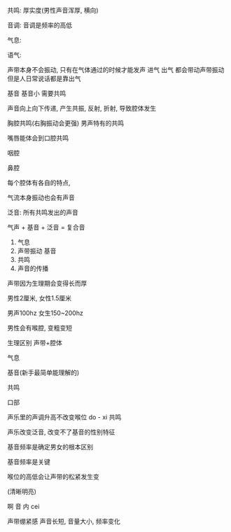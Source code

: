 共鸣: 厚实度(男性声音浑厚, 横向)

音调: 音调是频率的高低 

气息: 

语气:

声带本身不会振动, 只有在气体通过的时候才能发声
进气 出气 都会带动声带振动
但是人日常说话都是靠出气

基音 基音小 需要共鸣

声音向上向下传递, 产生共振, 反射, 折射, 导致腔体发生

胸腔共鸣(右胸振动会更强)  男声特有的共鸣

嘴唇能体会到口腔共鸣


咽腔


鼻腔


每个腔体有各自的特点, 



气流本身振动也会有声音

泛音: 所有共鸣发出的声音



气声 + 基音 + 泛音 = 复合音

1. 气息
2. 声带振动 基音
3. 共鸣
4. 声音的传播

声带因为生理期会变得长而厚

男性2厘米, 女性1.5厘米

男声100hz 女生150~200hz

男性会有喉腔, 变粗变短

生理区别 声带+腔体

气息

基音(新手最简单能理解的)

共鸣

口部

声乐里的声调升高不改变喉位
do - xi 共鸣

声乐改变泛音, 改变不了基音的性别特征

基音频率是确定男女的根本区别

基音频率是关键

喉位的高低会让声带的松紧发生变

(清晰明亮)


啊 音 
内
cei

声带绷紧感
声音长短, 音量大小, 频率变化




